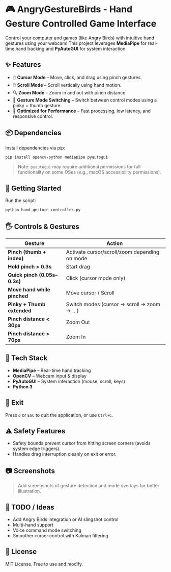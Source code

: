 # 🎮 AngryGestureBirds - Hand Gesture Controlled Game Interface

Control your computer and games (like Angry Birds) with intuitive hand gestures using your webcam! This project leverages **MediaPipe** for real-time hand tracking and **PyAutoGUI** for system interaction.

## ✨ Features

- 🖱️ **Cursor Mode** – Move, click, and drag using pinch gestures.
- 🖱️ **Scroll Mode** – Scroll vertically using hand motion.
- 🔍 **Zoom Mode** – Zoom in and out with pinch distance.
- 🔄 **Gesture Mode Switching** – Switch between control modes using a pinky + thumb gesture.
- 🔋 **Optimized for Performance** – Fast processing, low latency, and responsive control.

## 📦 Dependencies

Install dependencies via pip:

```bash
pip install opencv-python mediapipe pyautogui
````

> Note: `pyautogui` may require additional permissions for full functionality on some OSes (e.g., macOS accessibility permissions).

## 🚀 Getting Started

Run the script:

```bash
python hand_gesture_controller.py
```

## 🖐️ Controls & Gestures

| Gesture                      | Action                                        |
| ---------------------------- | --------------------------------------------- |
| **Pinch (thumb + index)**    | Activate cursor/scroll/zoom depending on mode |
| **Hold pinch > 0.3s**        | Start drag                                    |
| **Quick pinch (0.05s–0.3s)** | Click (cursor mode only)                      |
| **Move hand while pinched**  | Move cursor / Scroll                          |
| **Pinky + Thumb extended**   | Switch modes (cursor → scroll → zoom → …)     |
| **Pinch distance < 30px**    | Zoom Out                                      |
| **Pinch distance > 70px**    | Zoom In                                       |

## 🧠 Tech Stack

* **MediaPipe** – Real-time hand tracking
* **OpenCV** – Webcam input & display
* **PyAutoGUI** – System interaction (mouse, scroll, keys)
* **Python 3**

## 🛑 Exit

Press `q` or `ESC` to quit the application, or use `Ctrl+C`.

## ⚠️ Safety Features

* Safety bounds prevent cursor from hitting screen corners (avoids system edge triggers).
* Handles drag interruption cleanly on exit or error.

## 📷 Screenshots

> Add screenshots of gesture detection and mode overlays for better illustration.

## 🧩 TODO / Ideas

* Add Angry Birds integration or AI slingshot control
* Multi-hand support
* Voice command mode switching
* Smoother cursor control with Kalman filtering

## 📄 License

MIT License. Free to use and modify.
